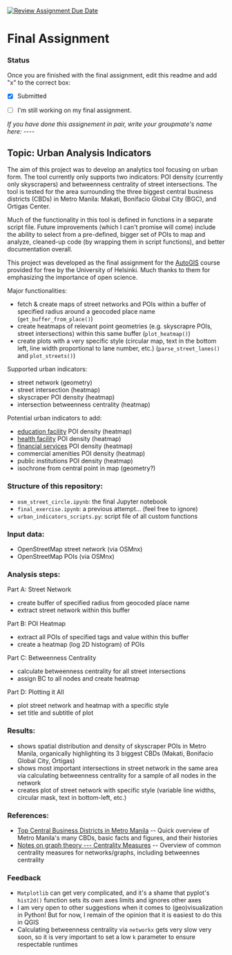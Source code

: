 [![Review Assignment Due Date](https://classroom.github.com/assets/deadline-readme-button-24ddc0f5d75046c5622901739e7c5dd533143b0c8e959d652212380cedb1ea36.svg)](https://classroom.github.com/a/6KLiFij3)
# Final Assignment

### Status

Once you are finished with the final assignment, edit this readme and add "x" to the correct box:

* [x] Submitted

* [ ] I'm still working on my final assignment. 


*If you have done this assignement in pair, write your groupmate's name here:* ----

## Topic: Urban Analysis Indicators

The aim of this project was to develop an analytics tool focusing
on urban form. The tool currently only supports two indicators: POI density (currently only skyscrapers) and betweenness centrality of street intersections. The tool is tested for the area surrounding the three biggest central business districts (CBDs) in Metro Manila: Makati, Bonifacio Global City (BGC), and Ortigas Center.

Much of the functionality in this tool is defined in functions in a separate script file. Future improvements (which I can't promise will come) include the ability to select from a pre-defined, bigger set of POIs to map and analyze, cleaned-up code (by wrapping them in script functions), and better documentation overall.

This project was developed as the final assignment for the [AutoGIS](https://autogis-site.readthedocs.io/en/latest/final-assignment/final-assignment.html#urban-indicators) course provided for free by the University of Helsinki. Much thanks to them for emphasizing the importance of open science.

Major functionalities:
- fetch & create maps of street networks and POIs within a buffer of specified radius around a geocoded place name (`get_buffer_from_place()`)
- create heatmaps of relevant point geometries (e.g. skyscrapre POIs, street intersections) within this same buffer (`plot_heatmap()`)
- create plots with a very specific style (circular map, text in the bottom left, line width proportional to lane number, etc.) (`parse_street_lanes()` and `plot_streets()`)

Supported urban indicators:
- street network (geometry)
- street intersection (heatmap)
- skyscraper POI density (heatmap)
- intersection betweenness centrality (heatmap)

Potential urban indicators to add:
- [education facility](https://data.humdata.org/dataset/hotosm_phl_education_facilities) POI density (heatmap)
- [health facility](https://data.humdata.org/dataset/hotosm_phl_health_facilities) POI density (heatmap)
- [financial services](https://data.humdata.org/dataset/hotosm_phl_financial_services) POI density (heatmap)
- commercial amenities POI density (heatmap)
- public institutions POI density (heatmap)
- isochrone from central point in map (geometry?)

### Structure of this repository:
- `osm_street_circle.ipynb`: the final Jupyter notebook
- `final_exercise.ipynb`: a previous attempt... (feel free to ignore)
- `urban_indicators_scripts.py`: script file of all custom functions

### Input data:
- OpenStreetMap street network (via OSMnx)
- OpenStreetMap POIs (via OSMnx)

### Analysis steps:
Part A: Street Network
- create buffer of specified radius from geocoded place name
- extract street network within this buffer

Part B: POI Heatmap
- extract all POIs of specified tags and value within this buffer
- create a heatmap (log 2D histogram) of POIs

Part C: Betweenness Centrality
- calculate betweenness centrality for all street intersections
- assign BC to all nodes and create heatmap

Part D: Plotting it All
- plot street network and heatmap with a specific style
- set title and subtitle of plot

### Results:
- shows spatial distribution and density of skyscraper POIs in Metro Manila, organically highlighting its 3 biggest CBDs (Makati, Bonifacio Global City, Ortigas)
- shows most important intersections in street network in the same area via calculating betweenness centrality for a sample of all nodes in the network
- creates plot of street network with specific style (variable line widths, circular mask, text in bottom-left, etc.)

### References:
- [Top Central Business Districts in Metro Manila](https://santosknightfrank.com/blogs/top-central-business-districts-in-metro-manila/) -- Quick overview of Metro Manila's many CBDs, basic facts and figures, and their histories
- [Notes on graph theory --- Centrality Measures](https://towardsdatascience.com/notes-on-graph-theory-centrality-measurements-e37d2e49550a) -- Overview of common centrality measures for networks/graphs, including betweennes centrality

### Feedback
- `Matplotlib` can get very complicated, and it's a shame that pyplot's `hist2d()` function sets its own axes limits and ignores other axes
- I am very open to other suggestions when it comes to (geo)visualization in Python! But for now, I remain of the opinion that it is easiest to do this in QGIS
- Calculating betweenness centrality via `networkx` gets very slow very soon, so it is very important to set a low `k` parameter to ensure respectable runtimes